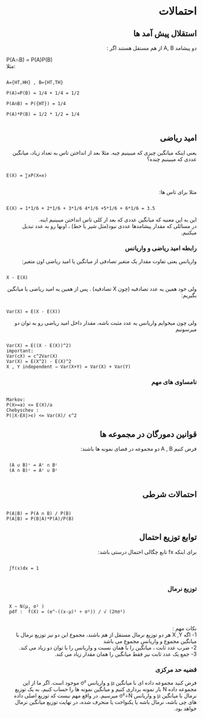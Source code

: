 <h1 dir = 'rtl'> احتمالات </h1>
<h2 dir = 'rtl'>استقلال پیش آمد ها </h2>
<p dir = 'auto'> 
دو پیشامد A, B از هم مستقل هستند اگر :
<br>

P(A∩B) = P(A)P(B)
<br>
مثلا:
</p>
<pre><code>
A={HT,HH} , B={HT,TH} <br>
P(A)=P(B) = 1/4 + 1/4 = 1/2 <br>
P(A∩B) = P({HT}) = 1/4 <br>
P(A)*P(B) = 1/2 * 1/2 = 1/4 <br>
</code></pre>
<h2 dir='rtl'> امید ریاضی</h2>
<p dir = 'rtl'>
یعنی اینکه میانگین چیزی که میبینیم چیه. مثلا بعد از انداختن تاس به تعداد زیاد، میانگین عددی که میبینیم چنده؟<br>
</p>
<pre><code>
E(X) = ∑xP(X=x)<br>
</code></pre>
<p dir= 'rtl'>
مثلا برای تاس ها:
</p>
<pre><code>
E(X) = 1*1/6 + 2*1/6 + 3*1/6 4*1/6 +5*1/6 + 6*1/6 = 3.5
</code></pre>
<p dir= 'rtl'>
این به این معنیه که میانگین عددی که بعد از کلی تاس انداختن میبینیم اینه.<br>
در مسائلی که مقدار پیشامدها عددی نبود(مثل شیر یا خط) ، اونها رو به عدد تبدیل میکنیم.
</p>
<h3 dir = 'rtl'> رابطه امید ریاضی و واریانس</h3>
<p dir = 'rtl'>
واریانس یعنی تفاوت مقدار یک متغیر تصادفی از میانگین یا امید ریاضی اون متغیر:<br>
</p>
<pre><code>
X - E(X)
</code></pre>

<p dir = 'rtl'>
ولی خود همین یه عدد تصادفیه (چون X  تصادفیه) . پس از همین یه امید ریاضی یا میانگین بگیریم:
</p>
<pre><code>
Var(X) = E(X - E(X))
</code></pre>
<p dir ='rtl'>
ولی چون میخوایم واریانس یه عدد مثبت باشه، مقدار داخل امید ریاضی رو به توان دو میرسونیم
</p>
<pre><code>
Var(X) = E((X - E(X))^2)
important:
Var(cX) = c^2Var(X)
Var(X) = E(X^2) - E(X)^2
X , Y independent ⇒ Var(X+Y) = Var(X) + Var(Y)
</code></pre>
<h3 dir = 'rtl'> نامساوی های مهم</h3>
<pre><code>
Markov:
P(X>=a) <= E(X)/a
Chebyschev :
P(|X-EX|>ϵ) <= Var(X)/ ϵ^2
</code></pre>

<h2 dir = 'rtl'> قوانین دمورگان در مجموعه ها </h2>
 <p dir = 'rtl'>
فرض کنیم A , B دو مجموعه در فضای نمونه ها باشند:
 </p>
 <pre><code>
 (A ∪ B)ᶜ = Aᶜ ∩ Bᶜ 
 (A ∩ B)ᶜ = Aᶜ ∪ Bᶜ 
  </code></pre>

<h2 dir ='rtl'> احتمالات شرطی</h2>

<pre><code>
P(A|B) = P(A ∩ B) / P(B)
P(A|B) = P(B|A)*P(A)/P(B)
</code></pre>

<h2 dir ='rtl'> توابع توزیع احتمال </h2>
<p dir = 'rtl'> 
برای اینکه fx  تابع چگالی احتمال درستی باشد:<br>
 </p>
 <pre><code>
 ∫f(x)dx = 1
 </code></pre>
 <h3 dir= 'rtl'> توزیع نرمال</h3>
 <pre><code>
 X ∼ N(μ, σ² )
 pdf :  f(X) = (e^-((x-μ)² ÷ σ²)) / √ (2πσ²) 
 </code></pre>
 <p dir='rtl'>
نکات مهم :<br>
1- اگه X ,Y هر دو توزیع نرمال مستقل از هم باشند، مجموع این دو نیز توزیع نرمال با میانگین مجموع و واریانس مجموع می باشد<br>
2- ضرب عدد ثابت ، میانگین را با همان نسبت و واریانس را با توان دو زیاد می کند.<br>
3- جمع یک عدد ثابت نیز فقط میانگین را همان مقدار زیاد می کند.
 </p>
 <h3 dir = 'rtl'>
 قضیه حد مرکزی
  </h3>

<p dir = 'rtl'>
فرض کنید مجموعه داده ای با میانگین μ  و واریانس  σ²  موجود است. اگر ما از این مجموعه داده N بار نمونه برداری کنیم و میانگین نمونه ها را حساب کنیم، به یک توزیع نرمال با میانگین μ  و واریانس σ²÷N میرسیم. در واقع مهم نیست که توزیع اصلی داده های چی باشه، نرمال باشه یا یکنواخت یا منحرف شده، در نهایت توزیع میانگین نرمال خواهد بود.

</p>